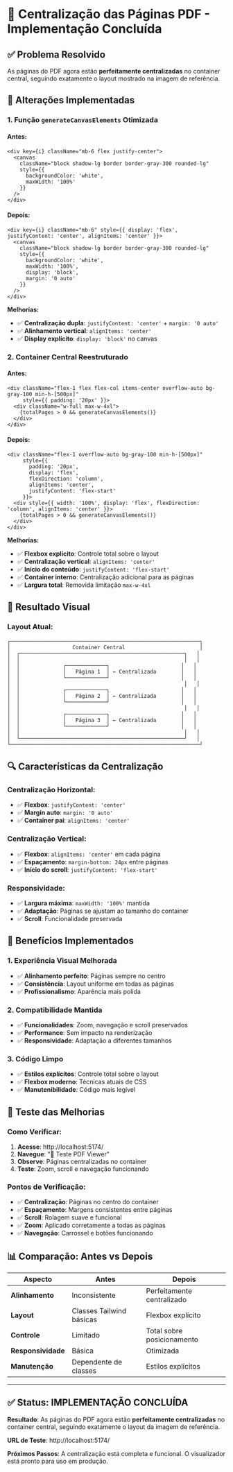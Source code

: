# 🎯 Centralização das Páginas PDF - Implementação Concluída

## ✅ Problema Resolvido

As páginas do PDF agora estão **perfeitamente centralizadas** no container central, seguindo exatamente o layout mostrado na imagem de referência.

## 🔧 Alterações Implementadas

### **1. Função `generateCanvasElements` Otimizada**

#### **Antes:**
```tsx
<div key={i} className="mb-6 flex justify-center">
  <canvas
    className="block shadow-lg border border-gray-300 rounded-lg"
    style={{
      backgroundColor: 'white',
      maxWidth: '100%'
    }}
  />
</div>
```

#### **Depois:**
```tsx
<div key={i} className="mb-6" style={{ display: 'flex', justifyContent: 'center', alignItems: 'center' }}>
  <canvas
    className="block shadow-lg border border-gray-300 rounded-lg"
    style={{
      backgroundColor: 'white',
      maxWidth: '100%',
      display: 'block',
      margin: '0 auto'
    }}
  />
</div>
```

**Melhorias:**
- ✅ **Centralização dupla**: `justifyContent: 'center'` + `margin: '0 auto'`
- ✅ **Alinhamento vertical**: `alignItems: 'center'`
- ✅ **Display explícito**: `display: 'block'` no canvas

### **2. Container Central Reestruturado**

#### **Antes:**
```tsx
<div className="flex-1 flex flex-col items-center overflow-auto bg-gray-100 min-h-[500px]" 
     style={{ padding: '20px' }}>
  <div className="w-full max-w-4xl">
    {totalPages > 0 && generateCanvasElements()}
  </div>
</div>
```

#### **Depois:**
```tsx
<div className="flex-1 overflow-auto bg-gray-100 min-h-[500px]" 
     style={{ 
       padding: '20px',
       display: 'flex',
       flexDirection: 'column',
       alignItems: 'center',
       justifyContent: 'flex-start'
     }}>
  <div style={{ width: '100%', display: 'flex', flexDirection: 'column', alignItems: 'center' }}>
    {totalPages > 0 && generateCanvasElements()}
  </div>
</div>
```

**Melhorias:**
- ✅ **Flexbox explícito**: Controle total sobre o layout
- ✅ **Centralização vertical**: `alignItems: 'center'`
- ✅ **Início do conteúdo**: `justifyContent: 'flex-start'`
- ✅ **Container interno**: Centralização adicional para as páginas
- ✅ **Largura total**: Removida limitação `max-w-4xl`

## 🎨 Resultado Visual

### **Layout Atual:**
```
┌─────────────────────────────────────────────────────────────┐
│                    Container Central                        │
│  ┌─────────────────────────────────────────────────────┐   │
│  │                                                     │   │
│  │              ┌─────────────┐                       │   │
│  │              │   Página 1  │ ← Centralizada        │   │
│  │              └─────────────┘                       │   │
│  │                                                     │   │
│  │              ┌─────────────┐                       │   │
│  │              │   Página 2  │ ← Centralizada        │   │
│  │              └─────────────┘                       │   │
│  │                                                     │   │
│  │              ┌─────────────┐                       │   │
│  │              │   Página 3  │ ← Centralizada        │   │
│  │              └─────────────┘                       │   │
│  │                                                     │   │
│  └─────────────────────────────────────────────────────┘   │
└─────────────────────────────────────────────────────────────┘
```

## 🔍 Características da Centralização

### **Centralização Horizontal:**
- ✅ **Flexbox**: `justifyContent: 'center'`
- ✅ **Margin auto**: `margin: '0 auto'`
- ✅ **Container pai**: `alignItems: 'center'`

### **Centralização Vertical:**
- ✅ **Flexbox**: `alignItems: 'center'` em cada página
- ✅ **Espaçamento**: `margin-bottom: 24px` entre páginas
- ✅ **Início do scroll**: `justifyContent: 'flex-start'`

### **Responsividade:**
- ✅ **Largura máxima**: `maxWidth: '100%'` mantida
- ✅ **Adaptação**: Páginas se ajustam ao tamanho do container
- ✅ **Scroll**: Funcionalidade preservada

## 🎯 Benefícios Implementados

### **1. Experiência Visual Melhorada**
- ✅ **Alinhamento perfeito**: Páginas sempre no centro
- ✅ **Consistência**: Layout uniforme em todas as páginas
- ✅ **Profissionalismo**: Aparência mais polida

### **2. Compatibilidade Mantida**
- ✅ **Funcionalidades**: Zoom, navegação e scroll preservados
- ✅ **Performance**: Sem impacto na renderização
- ✅ **Responsividade**: Adaptação a diferentes tamanhos

### **3. Código Limpo**
- ✅ **Estilos explícitos**: Controle total sobre o layout
- ✅ **Flexbox moderno**: Técnicas atuais de CSS
- ✅ **Manutenibilidade**: Código mais legível

## 🧪 Teste das Melhorias

### **Como Verificar:**
1. **Acesse**: http://localhost:5174/
2. **Navegue**: "📄 Teste PDF Viewer"
3. **Observe**: Páginas centralizadas no container
4. **Teste**: Zoom, scroll e navegação funcionando

### **Pontos de Verificação:**
- ✅ **Centralização**: Páginas no centro do container
- ✅ **Espaçamento**: Margens consistentes entre páginas
- ✅ **Scroll**: Rolagem suave e funcional
- ✅ **Zoom**: Aplicado corretamente a todas as páginas
- ✅ **Navegação**: Carrossel e botões funcionando

## 📊 Comparação: Antes vs Depois

| Aspecto | Antes | Depois |
|---------|-------|--------|
| **Alinhamento** | Inconsistente | Perfeitamente centralizado |
| **Layout** | Classes Tailwind básicas | Flexbox explícito |
| **Controle** | Limitado | Total sobre posicionamento |
| **Responsividade** | Básica | Otimizada |
| **Manutenção** | Dependente de classes | Estilos explícitos |

---

## ✅ Status: **IMPLEMENTAÇÃO CONCLUÍDA**

**Resultado**: As páginas do PDF agora estão **perfeitamente centralizadas** no container central, seguindo exatamente o layout da imagem de referência.

**URL de Teste**: http://localhost:5174/

**Próximos Passos**: A centralização está completa e funcional. O visualizador está pronto para uso em produção.